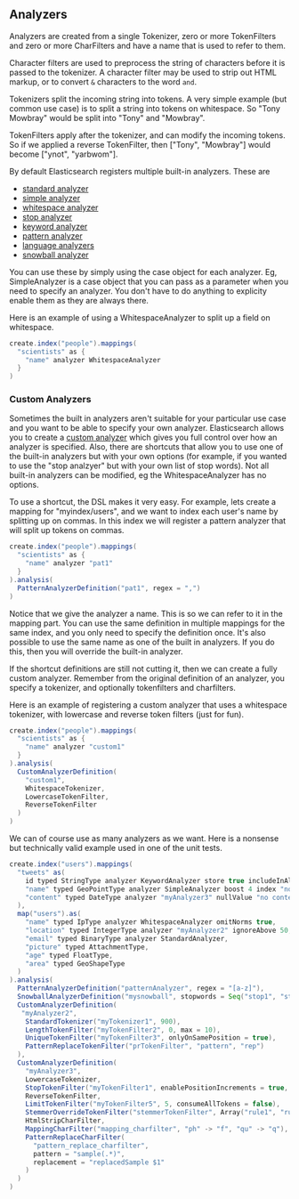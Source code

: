 ## Analyzers

Analyzers are created from a single Tokenizer, zero or more TokenFilters and zero or more CharFilters and have a name that is used to refer to them.

Character filters are used to preprocess the string of characters before it is passed to the tokenizer. A character filter may be used to strip out HTML markup, or to convert ```&``` characters to the word ```and```.

Tokenizers split the incoming string into tokens. A very simple example (but common use case) is to split a string into tokens on whitespace. So "Tony Mowbray" would be split into "Tony" and "Mowbray".

TokenFilters apply after the tokenizer, and can modify the incoming tokens. So if we applied a reverse TokenFilter, then ["Tony", "Mowbray"] would become ["ynot", "yarbwom"].

By default Elasticsearch registers multiple built-in analyzers. These are

* [standard analyzer](http://www.elasticsearch.org/guide/en/elasticsearch/reference/current/analysis-standard-analyzer.html)
* [simple analyzer](http://www.elasticsearch.org/guide/en/elasticsearch/reference/current/analysis-simple-analyzer.html)
* [whitespace analyzer](http://www.elasticsearch.org/guide/en/elasticsearch/reference/current/analysis-whitespace-analyzer.html)
* [stop analyzer](http://www.elasticsearch.org/guide/en/elasticsearch/reference/current/analysis-stop-analyzer.html)
* [keyword analyzer](http://www.elasticsearch.org/guide/en/elasticsearch/reference/current/analysis-keyword-analyzer.html)
* [pattern analyzer](http://www.elasticsearch.org/guide/en/elasticsearch/reference/current/analysis-pattern-analyzer.html)
* [language analyzers](http://www.elasticsearch.org/guide/en/elasticsearch/reference/current/analysis-lang-analyzer.html)
* [snowball analyzer](http://www.elasticsearch.org/guide/en/elasticsearch/reference/current/analysis-snowball-analyzer.html)

You can use these by simply using the case object for each analyzer. Eg, SimpleAnalyzer is a case object that you can pass as a parameter when you need to specify an analyzer. You don't have to do anything to explicity enable them as they are always there.

Here is an example of using a WhitespaceAnalyzer to split up a field on whitespace.

```scala
create.index("people").mappings(
  "scientists" as {
    "name" analyzer WhitespaceAnalyzer
  }
)
```

### Custom Analyzers

Sometimes the built in analyzers aren't suitable for your particular use case and you want to be able to specify your own analyzer. Elasticsearch allows you to create a [custom analyzer](http://www.elasticsearch.org/guide/en/elasticsearch/reference/current/analysis-custom-analyzer.html) which gives you full control over how an analyzer is specified. Also, there are shortcuts that allow you to use one of the built-in analyzers but with your own options (for example, if you wanted to use the "stop analzyer" but with your own list of stop words). Not all built-in analyzers can be modified, eg the WhitespaceAnalyzer has no options.

To use a shortcut, the DSL makes it very easy. For example, lets create a mapping for "myindex/users", and we want to index each user's name by splitting up on commas. In this index we will register a pattern analyzer that will split up tokens on commas.

```scala
create.index("people").mappings(
  "scientists" as {
    "name" analyzer "pat1"
  }
).analysis(
  PatternAnalyzerDefinition("pat1", regex = ",")
)
```

Notice that we give the analyzer a name. This is so we can refer to it in the mapping part. You can use the same definition in multiple mappings for the same index, and you only need to specify the definition once. It's also possible to use the same name as one of the built in analyzers. If you do this, then you will override the built-in analyzer.

If the shortcut definitions are still not cutting it, then we can create a fully custom analyzer. Remember from the original definition of an analyzer, you specify a tokenizer, and optionally tokenfilters and charfilters.

Here is an example of registering a custom analyzer that uses a whitespace tokenizer, with lowercase and reverse token filters (just for fun).

```scala
create.index("people").mappings(
  "scientists" as {
    "name" analyzer "custom1"
  }
).analysis(
  CustomAnalyzerDefinition(
    "custom1",
    WhitespaceTokenizer,
    LowercaseTokenFilter,
    ReverseTokenFilter
  )
)
```

We can of course use as many analyzers as we want. Here is a nonsense but technically valid example used in one of the unit tests.

```scala
create.index("users").mappings(
  "tweets" as(
    id typed StringType analyzer KeywordAnalyzer store true includeInAll true,
    "name" typed GeoPointType analyzer SimpleAnalyzer boost 4 index "not_analyzed",
    "content" typed DateType analyzer "myAnalyzer3" nullValue "no content"
  ),
  map("users").as(
    "name" typed IpType analyzer WhitespaceAnalyzer omitNorms true,
    "location" typed IntegerType analyzer "myAnalyzer2" ignoreAbove 50,
    "email" typed BinaryType analyzer StandardAnalyzer,
    "picture" typed AttachmentType,
    "age" typed FloatType,
    "area" typed GeoShapeType
  )
).analysis(
  PatternAnalyzerDefinition("patternAnalyzer", regex = "[a-z]"),
  SnowballAnalyzerDefinition("mysnowball", stopwords = Seq("stop1", "stop2", "stop3")),
  CustomAnalyzerDefinition(
   "myAnalyzer2",
    StandardTokenizer("myTokenizer1", 900),
    LengthTokenFilter("myTokenFilter2", 0, max = 10),
    UniqueTokenFilter("myTokenFilter3", onlyOnSamePosition = true),
    PatternReplaceTokenFilter("prTokenFilter", "pattern", "rep")
  ),
  CustomAnalyzerDefinition(
    "myAnalyzer3",
    LowercaseTokenizer,
    StopTokenFilter("myTokenFilter1", enablePositionIncrements = true, ignoreCase = true),
    ReverseTokenFilter,
    LimitTokenFilter("myTokenFilter5", 5, consumeAllTokens = false),
    StemmerOverrideTokenFilter("stemmerTokenFilter", Array("rule1", "rule2")),
    HtmlStripCharFilter,
    MappingCharFilter("mapping_charfilter", "ph" -> "f", "qu" -> "q"),
    PatternReplaceCharFilter(
      "pattern_replace_charfilter",
      pattern = "sample(.*)",
      replacement = "replacedSample $1"
    )
  )
)
```
